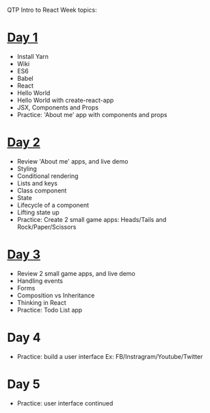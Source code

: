 QTP Intro to React Week topics:

# [Day 1](./Day1)

- Install Yarn
- Wiki
- ES6
- Babel
- React
- Hello World
- Hello World with create-react-app
- JSX, Components and Props
- Practice:
  'About me' app with components and props

# [Day 2](./Day2)

- Review 'About me' apps, and live demo
- Styling
- Conditional rendering
- Lists and keys
- Class component
- State
- Lifecycle of a component
- Lifting state up
- Practice:
  Create 2 small game apps: Heads/Tails and Rock/Paper/Scissors

# [Day 3](./Day3)

- Review 2 small game apps, and live demo
- Handling events
- Forms
- Composition vs Inheritance
- Thinking in React
- Practice:
  Todo List app

# Day 4

- Practice:
  build a user interface
  Ex: FB/Instragram/Youtube/Twitter

# Day 5

- Practice:
  user interface continued
